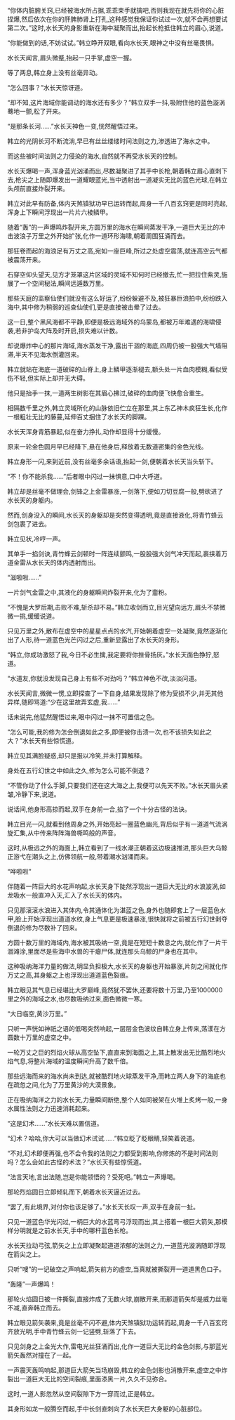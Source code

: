 
“你体内脏腑关窍,已经被海水所占据,乖乖束手就擒吧,否则我现在就先将你的心脏捏爆,然后依次在你的肝脾肺肾上打孔,这种感觉我保证你试过一次,就不会再想要试第二次。”这时,水长天的身影重新在海中凝聚而出,抬起长枪抵住韩立的眉心,说道。

“你能做到的话,不妨试试。”韩立睁开双眼,看向水长天,眼神之中没有丝毫畏惧。

水长天闻言,眉头微蹙,抬起一只手掌,虚空一握。

等了两息,韩立身上没有丝毫异动。

“怎么回事？”水长天惊讶道。

“却不知,这片海域你能调动的海水还有多少？”韩立双手一抖,吸附住他的蓝色漩涡蓦地一颤,松了开来。

“是那条长河……”水长天神色一变,恍然醒悟过来。

韩立的光阴长河不断流淌,早已有丝丝缕缕时间法则之力,渗透进了海水之中。

而这些被时间法则之力侵染的海水,自然就不再受水长天的控制。

水长天爆喝一声,浑身蓝光汹涌而出,尽数凝聚进了其手中长枪,朝着韩立眉心直刺下去,枪尖之上随即爆发出一道耀眼蓝光,当中透射出一道凝实无比的蓝色光球,在韩立头颅前直接炸裂开来。

韩立对此早有防备,体内天煞镇狱功早已运转而起,周身一千八百玄窍更是同时亮起,浑身上下瞬间浮现出一片片六棱鳞甲。

随着“轰”的一声爆鸣炸裂开来,方圆万里的海水在瞬间蒸发干净,一道巨大无比的冲击波浪子万里之外开始扩张,化作一道环形海啸,朝着周围狂涌而去。

那狂卷而起的海浪足有万丈之高,宛如一座巨峰,所过之处虚空震荡,就连高空云气都被震荡开来。

石穿空仰头望天,见方才笼罩这片区域的灵域不知何时已经撤去,忙一把拉住紫灵,施展了一个空间秘法,瞬间远遁数万里。

那些天庭的监察仙使们就没有这么好运了,纷纷躲避不及,被狂暴巨浪拍中,纷纷跌入海中,其中修为稍弱的巡查仙使们,更是直接被击晕了过去。

这一日,整个黑风海都不平静,即便是极远海域外的乌蒙岛,都被万年难遇的海啸侵袭,若非护岛大阵及时开启,损失难以计数。

却说爆炸中心的那片海域,海水蒸发干净,露出干涸的海底,四周仍被一股强大气墙阻滞,半天不见海水倒灌回来。

韩立就站在海底一道破碎的山脊上,身上鳞甲逐渐褪去,额头处一片血肉模糊,看似受伤不轻,但实际上却并无大碍。

他只是抬手一抹,一道两生树影在其眉心拂过,破碎的血肉便飞快愈合重生。

相隔数千里之外,韩立灵域所化的山脉依旧伫立在那里,其上东乙神木疯狂生长,化作一根粗壮无比的藤蔓,延伸百丈捆住了水长天的脚踝。

水长天浑身青筋暴起,似在奋力挣扎,动作却显得十分缓慢。

原来一轮金色圆月早已经降下,悬在他身后,释放着无数道密集的金色光线。

韩立身形一闪,来到近前,没有丝毫多余话语,抬起一剑,便朝着水长天当头斩下。

“不！你不能杀我……”后者眼中闪过一抹惧意,口中大呼道。

韩立却是丝毫不做理会,剑锋之上金雷暴涨,一剑落下,便如刀切豆腐一般,劈砍进了水长天的身躯内。

然而,剑身没入的瞬间,水长天的身躯却是突然变得透明,竟是直接液化,将青竹蜂云剑包裹了进去。

韩立见状,冷哼一声。

其单手一掐剑诀,青竹蜂云剑顿时一阵连续颤鸣,一股股强大剑气冲天而起,裹挟着万道金雷从水长天的体内透射而出。

“滋啦啦……”

一片剑气金雷之中,其液化的身躯瞬间炸裂开来,化为了齑粉。

“不愧是大罗后期,击败不难,斩杀却不易。”韩立收剑而立,目光望向远方,眉头不禁微微一挑,缓缓说道。

只见万里之外,散布在虚空中的星星点点的水汽,开始朝着虚空一处凝聚,竟然逐渐化出了人形,待一道蓝色光芒闪过之后,重新显露出了水长天的身形。

“韩立,你成功激怒了我,今日不必生擒,我定要将你挫骨扬灰。”水长天面色狰狞,怒道。

“水道友,你就没发现自己身上有些不对劲吗？”韩立神色不改,淡淡问道。

水长天闻言,微微一愣,立即探查了一下自身,结果发现除了修为受损不少,并无其他异样,随即骂道:“少在这里故弄玄虚,我……”

话未说完,他猛然醒悟过来,眼中闪过一抹不可置信之色。

“怎么可能,我的修为怎会倒退如此之多,即便被你击溃一次,也不该损失如此之大？”水长天有些惊慌道。

韩立见其满脸疑惑,却只是报以冷笑,并未打算解释。

身处在五行幻世之中如此之久,修为怎么可能不倒退？

“不管你动了什么手脚,只要我们还在这大海之上,我便可以先天不败。”水长天眉头紧皱,冷静下来,说道。

说话间,他身形高掠而起,双手在身前一合,掐了一个十分古怪的法诀。

韩立目光一闪,就看到他周身之外,开始亮起一圈蓝色幽光,背后似乎有一道道气流涡旋汇集,从中传来阵阵海兽嘶鸣般的声音。

这时,从极远之外的海面上,韩立看到了一线水潮正朝着这边极速推进,那头巨大乌鲸正游弋在潮头之上,仿佛领航一般,带着潮水汹涌而来。

“哗啦啦”

伴随着一阵巨大的水花声响起,水长天身下陡然浮现出一道巨大无比的水浪漩涡,如龙吸水一般直冲入天,汇入了水长天的体内。

只见那滚滚水浪进入其体内,令其通体化为湛蓝之色,身外也随即套上了一层蓝色水甲,脸上开始浮现出道道水纹,身上气息更是极速暴涨,很快就将之前被五行幻世剥夺倒退的修为尽数补了回来。

方圆十数万里的海域内,海水被其吸纳一空,竟是在短短十数息之内,就化作了一片干涸滩涂,里面尽是些海中水兽的干瘪尸体,就连那头乌鲸的尸身也在其中。

这种吸纳海洋力量的做法,明显负担极大,水长天的身躯也开始暴涨,片刻之间就化作万丈之高,其身躯之上也浮现出道道蓝色裂痕。

韩立眼见其气息已经堪比大罗巅峰,竟然犹不罢休,还要将数十万里,乃至1000000里之外的海域之水,也尽数吸纳过来,面色微微一寒。

“大日临空,黄沙万里。”

只听一声恍如神祇之语的低喝突然响起,一层层金色波纹自韩立身上传来,荡漾在方圆数十万里的虚空之中。

一轮万丈之巨的烈焰火球从高空坠下,直直来到海面之上,其上散发出无比酷烈地火焰气息,将整片海域的温度瞬间升高了数千倍。

那些远海而来的海水尚未到达,就被酷烈地火球蒸发干净,而韩立两人身下的海底也在疏忽之间,化为了万里黄沙的大漠景象。

正在吸纳海洋之力的水长天,力量瞬间断绝,整个人如同被架在火堆上炙烤一般,一身水属性法则之力迅速消耗起来。

“这是幻术……”水长天难以置信道。

“幻术？哈哈,你大可以当做幻术试试……”韩立眨了眨眼睛,轻笑着说道。

“不对,幻术即便再强,也不会令我的法则之力都受到影响,你修炼的不是时间法则吗？怎么会如此古怪的术法？”水长天有些惊慌道。

“法言天地,言出法随,岂是你能领悟的？受死吧。”韩立一声爆喝。

那轮烈焰圆日立即倾轧而下,朝着水长天逼近过去。

“罢了,有此境界,对付你也该足够了。”水长天长叹一声,双手在身前一扯。

只见一道蓝色华光闪过,一柄巨大的水蓝弯弓浮现而出,其上搭着一根巨大箭矢,那模样分明就是之前水长天,手中的哪杆蓝色长枪。

水长天拉动弓弦,箭矢之上立即凝聚起道道浓郁的法则之力,一道蓝光漩涡随即浮现在箭尖之上。

只听“嗖”的一记破空之声响起,箭矢前方的虚空,当真就被撕裂开一道道黑色口子。

“轰隆”一声爆鸣！

那轮火焰圆日被一件撕裂,直接炸成了无数火球,崩散开来,而那道箭矢却是威力丝毫不减,直奔韩立而去。

韩立眼见箭矢袭来,竟是丝毫不闪不避,体内天煞镇狱功运转而起,周身一千八百玄窍齐放光明,手中青竹蜂云剑一记竖劈,斩落了下去。

只见剑身之上金光大作,雷电光丝狂涌而出,化作一道巨大无比的金色剑影,与那蓝光箭矢轰然对撞在了一起。

一声震天轰鸣响起,那道巨大箭矢当场崩毁,韩立的金色剑影也消散开来,虚空之中炸裂出一道巨大无比的空间裂痕,里面漆黑一片,久久不见弥合。

这时,一道人影忽然从空间裂隙下方一穿而过,正是韩立。

其身形如龙一般腾空而起,手中长剑直刺向了水长天巨大身躯的心脏部位。
